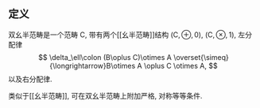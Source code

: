 
## 定义

双幺半范畴是一个范畴 $\mathsf C$, 带有两个[[幺半范畴]]结构 $(\mathsf C,\oplus,0)$, $(\mathsf C,\otimes,1)$, 左分配律
$$
\delta_\ell\colon (B\oplus C)\otimes A \overset{\simeq}{\longrightarrow}B\otimes A \oplus C \otimes A,
$$
以及右分配律.

类似于[[幺半范畴]], 可在双幺半范畴上附加严格, 对称等等条件.

